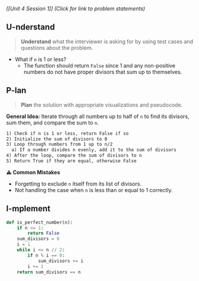 *[[Unit 4 Session 1]] (Click for link to problem statements)*

## U-nderstand
 
> **Understand** what the interviewer is asking for by using test cases and questions about the problem.

- What if `n` is 1 or less?
  - The function should return `False` since 1 and any non-positive numbers do not have proper divisors that sum up to themselves.

## P-lan

> **Plan** the solution with appropriate visualizations and pseudocode.

**General Idea:** Iterate through all numbers up to half of `n` to find its divisors, sum them, and compare the sum to `n`.

```markdown
1) Check if n is 1 or less, return False if so
2) Initialize the sum of divisors to 0
3) Loop through numbers from 1 up to n/2
  a) If a number divides n evenly, add it to the sum of divisors
4) After the loop, compare the sum of divisors to n
5) Return True if they are equal, otherwise False
```

**⚠️ Common Mistakes**

- Forgetting to exclude `n` itself from its list of divisors.
- Not handling the case when `n` is less than or equal to 1 correctly. 

## I-mplement

```python
def is_perfect_number(n):
    if n <= 1:
        return False
    sum_divisors = 0
    i = 1
    while i <= n // 2:
        if n % i == 0:
            sum_divisors += i
        i += 1
    return sum_divisors == n
```
